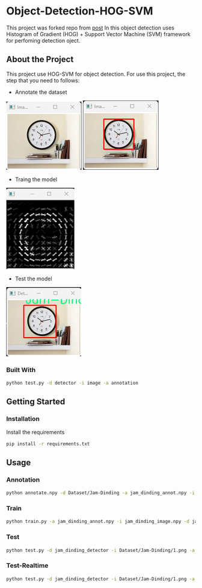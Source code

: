 # Object-Detection-HOG-SVM
This project was forked repo from [post](https://github.com/saideeptalari/Object-Detector)
In this object detection uses Histogram of Gradient (HOG) + Support Vector Machine (SVM) framework for perfoming detection oject.

## About the Project
This project use HOG-SVM for object detection. For use this project, the step that you need to follows:
- Annotate the dataset

![Alt text](annotate.png?raw=true "Before annotation")
![Alt text](annotate-1.png?raw=true "After annotation")

- Traing the model

![Alt text](extracted-hog.png?raw=true "Extracted HOG")

- Test the model

![Alt text](test-result.png?raw=true "Test result")

### Built With
```sh
python test.py -d detector -i image -a annotation
```
## Getting Started

### Installation
Install the requirements
```sh
pip install -r requirements.txt
```

## Usage

### Annotation
```sh
python annotate.npy -d Dataset/Jam-Dinding -a jam_dinding_annot.npy -i jam_dinding_image.npy
```
### Train
```sh
python train.py -a jam_dinding_annot.npy -i jam_dinding_image.npy -d jam_dinding_detector
```
### Test
```sh
python test.py -d jam_dinding_detector -i Dataset/Jam-Dinding/1.png -a Jam-Dinding
```
### Test-Realtime
```sh
python test.py -d jam_dinding_detector -i Dataset/Jam-Dinding/1.png -a Jam-Dinding
```